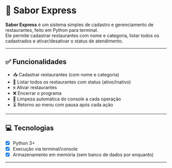 # 🍝 Sabor Express

**Sabor Express** é um sistema simples de cadastro e gerenciamento de restaurantes, feito em Python para terminal.  
Ele permite cadastrar restaurantes com nome e categoria, listar todos os cadastrados e ativar/desativar o status de atendimento.

---

## ✅ Funcionalidades

- 📥 Cadastrar restaurantes (com nome e categoria)
- 📄 Listar todos os restaurantes com status (ativo/inativo)
- 🔛 Ativar restaurantes
- ❌ Encerrar o programa
- 🧹 Limpeza automática do console a cada operação
- ⏳ Retorno ao menu com pausa após cada ação

---

## 💻 Tecnologias

- [x] Python 3+
- [x] Execução via terminal/console
- [x] Armazenamento em memória (sem banco de dados por enquanto)

---
